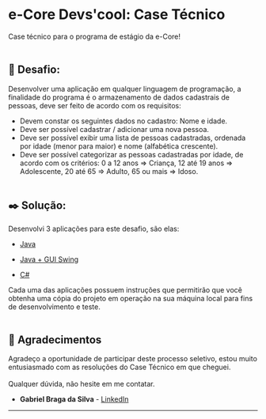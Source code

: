 # e-Core Devs'cool: Case Técnico

Case técnico para o programa de estágio da e-Core! <br><br>

## 📝 Desafio:

Desenvolver uma aplicação em qualquer linguagem de programação, a finalidade do programa é o armazenamento de dados cadastrais de pessoas, deve ser feito de acordo com os requisitos:

 - Devem constar os seguintes dados no cadastro: Nome e idade.
 - Deve ser possível cadastrar / adicionar uma nova pessoa.
 - Deve ser possível exibir uma lista de pessoas cadastradas, ordenada por idade (menor para maior) e nome (alfabética crescente).
- Deve ser possível categorizar as pessoas cadastradas por idade, de acordo com os critérios: 0 a 12 anos => Criança, 12 até 19 anos => Adolescente, 20 até 65 => Adulto, 65 ou mais => Idoso. <br><br>

## ✒️ Solução:

Desenvolvi 3 aplicações para este desafio, são elas:

- [Java](#)

- [Java + GUI Swing](#)

- [C#](#)

Cada uma das aplicações possuem instruções que permitirão que você obtenha uma cópia do projeto em operação na sua máquina local para fins de desenvolvimento e teste. <br><br>


## 🎁 Agradecimentos

Agradeço a oportunidade de participar deste processo seletivo, estou muito entusiasmado com as resoluções do Case Técnico em que cheguei. <br><br>
Qualquer dúvida, não hesite em me contatar.<br>
* **Gabriel Braga da Silva** - [LinkedIn](https://www.linkedin.com/in/gabriel-braga-da-silva/)

---
